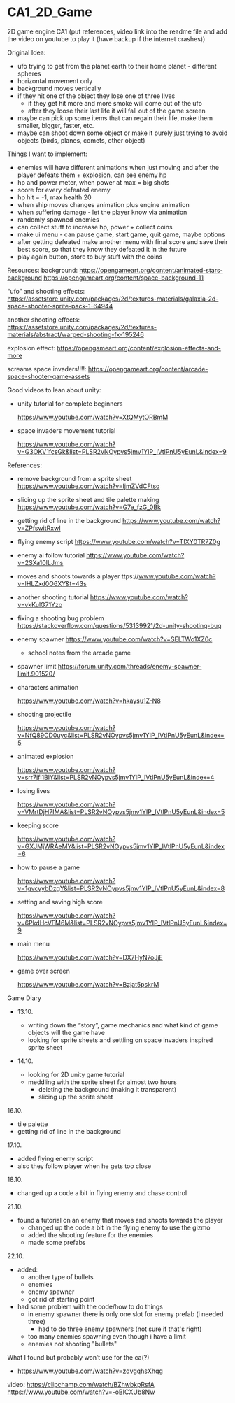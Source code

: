 # CA1_2D_Game
2D game engine CA1
(put references, video link into the readme file and add the video on youtube to play it (have backup if the internet crashes))

Original Idea:
- ufo trying to get from the planet earth to their home planet - different spheres
- horizontal movement only
- background moves vertically
- if they hit one of the object they lose one of three lives
    - if they get hit more and more smoke will come out of the ufo
    - after they loose their last life it will fall out of the game screen
- maybe can pick up some items that can regain their life, make them smaller, bigger, faster, etc.
- maybe can shoot down some object or make it purely just trying to avoid objects (birds, planes, comets, other object)


Things I want to implement:
- enemies will have different animations when just moving and after the player defeats them + explosion, can see enemy hp
- hp and power meter, when power at max = big shots
- score for every defeated enemy
- hp hit = -1, max health 20
- when ship moves changes animation plus engine animation
- when suffering damage - let the player know via animation
- randomly spawned enemies
- can collect stuff to increase hp, power + collect coins
- make ui menu - can pause game, start game, quit game, maybe options
- after getting defeated make another menu with final score and save their best score, so that they know they defeated it in the future
- play again button, store to buy stuff with the coins



Resources:
background:
  https://opengameart.org/content/animated-stars-background
  https://opengameart.org/content/space-background-11

“ufo” and shooting effects:
  https://assetstore.unity.com/packages/2d/textures-materials/galaxia-2d-space-shooter-sprite-pack-1-64944

another shooting effects:
  https://assetstore.unity.com/packages/2d/textures-materials/abstract/warped-shooting-fx-195246

explosion effect:
  https://opengameart.org/content/explosion-effects-and-more

screams space invaders!!!!:
  https://opengameart.org/content/arcade-space-shooter-game-assets



Good videos to lean about unity:

- unity tutorial for complete beginners
    
    https://www.youtube.com/watch?v=XtQMytORBmM
    
- space invaders movement tutorial
    
    https://www.youtube.com/watch?v=G3OKV1fcsGk&list=PLSR2vNOypvs5jmv1YIP_IVtlPnU5yEunL&index=9
    

References:

- remove background from a sprite sheet
    https://www.youtube.com/watch?v=IjmZVdCFtso
    
- slicing up the sprite sheet and tile palette making
    https://www.youtube.com/watch?v=G7e_fzG_0Bk
    
- getting rid of line in the background
    https://www.youtube.com/watch?v=ZPfswitRxwI
    

- flying enemy script
    https://www.youtube.com/watch?v=TIXY0TR7Z0g
    
- enemy ai follow tutorial
    https://www.youtube.com/watch?v=2SXa10ILJms
    
- moves and  shoots towards a player
    ttps://www.youtube.com/watch?v=lHLZxd0O6XY&t=43s
    
- another shooting tutorial
    https://www.youtube.com/watch?v=vkKulG71Yzo

- fixing a shooting bug problem
    https://stackoverflow.com/questions/53139921/2d-unity-shooting-bug
    
- enemy spawner
    https://www.youtube.com/watch?v=SELTWo1XZ0c
    - school notes from the arcade game

- spawner limit
    https://forum.unity.com/threads/enemy-spawner-limit.901520/

- characters animation
    
    https://www.youtube.com/watch?v=hkaysu1Z-N8
    
- shooting projectile
    
    https://www.youtube.com/watch?v=NfQ89CD0uyc&list=PLSR2vNOypvs5jmv1YIP_IVtlPnU5yEunL&index=5
    

- animated explosion
    
    https://www.youtube.com/watch?v=srr7jfi1BlY&list=PLSR2vNOypvs5jmv1YIP_IVtlPnU5yEunL&index=4
    
- losing lives
    
    https://www.youtube.com/watch?v=VMrtDjH7IMA&list=PLSR2vNOypvs5jmv1YIP_IVtlPnU5yEunL&index=5
    
- keeping score
    
    https://www.youtube.com/watch?v=GXJMjWRAeMY&list=PLSR2vNOypvs5jmv1YIP_IVtlPnU5yEunL&index=6
    
- how to pause a game
    
    https://www.youtube.com/watch?v=1gvcyybDzgY&list=PLSR2vNOypvs5jmv1YIP_IVtlPnU5yEunL&index=8
    
- setting and saving high score
    
    https://www.youtube.com/watch?v=6PkdHcVFM6M&list=PLSR2vNOypvs5jmv1YIP_IVtlPnU5yEunL&index=9
    
- main menu
    
    https://www.youtube.com/watch?v=DX7HyN7oJjE
    
- game over screen
    
    https://www.youtube.com/watch?v=Bzjat5pskrM

Game Diary

- 13.10.
    - writing down the “story”, game mechanics and what kind of game objects will the game have
    - looking for sprite sheets and settling on space invaders inspired sprite sheet

- 14.10.
    - looking for 2D unity game tutorial
    - meddling with the sprite sheet for almost two hours
        - deleting the background (making it transparent)
        - slicing up the sprite sheet

16.10.

- tile palette
- getting rid of line in the background

17.10.

- added flying enemy script
- also they follow player when he gets too close

18.10.

- changed up a code a bit in flying enemy and chase control

21.10.

- found a tutorial on an enemy that moves and shoots towards the player
    - changed up the code a bit in the flying enemy to use the gizmo
    - added the shooting feature for the enemies
    - made some prefabs

22.10.
- added:
  -  another type of bullets
  -  enemies
  -  enemy spawner
  -  got rid of starting point
- had some problem with the code/how to do things
  -   in enemy spawner there is only one slot for enemy prefab (i needed three)
      - had to do three enemy spawners (not sure if that's right)
  - too many enemies spawning even though i have a limit
  - enemies not shooting "bullets"



What I found but probably won’t use for the ca(?)

- https://www.youtube.com/watch?v=zqvgqhsXhqg

video:
https://clipchamp.com/watch/BZhwbkpRsfA
https://www.youtube.com/watch?v=-oBICXUb8Nw